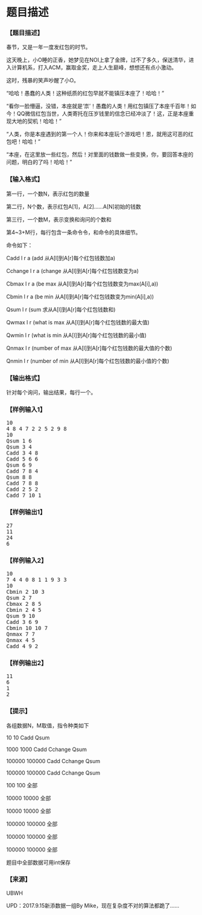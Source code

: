 # 题目描述


<h3>
【题目描述】
</h3>
<p>
春节，又是一年一度发红包的时节。
</p>
<p>
这天晚上，小O睡的正香，她梦见在NOI上拿了金牌，过不了多久，保送清华，进入计算机系，打入ACM，赢取金奖，走上人生巅峰，想想还有点小激动。
</p>
<p>
这时，残暴的笑声吵醒了小O。
</p>
<p>
“哈哈！愚蠢的人类！这种纸质的红包早就不能镇压本座了！哈哈！”
</p>
<p>
“看你一脸懵逼，没错，本座就是‘祟’！愚蠢的人类！用红包镇压了本座千百年！如今！QQ微信红包当世，人类寄托在压岁钱里的信念已经冲淡了！这，正是本座重现大地的契机！哈哈！”
</p>
<p>
“人类，你是本座遇到的第一个人！你来和本座玩个游戏吧！恩，就用这可恶的红包吧！哈哈！”
</p>
<p>
“本座，在这里放一些红包，然后！对里面的钱数做一些变换，你，要回答本座的问题，明白的了吗！哈哈！”
</p>
<h3>
【输入格式】
</h3>
<p>
第一行，一个数N，表示红包的数量
</p>
<p>
第二行，N个数，表示红包A[1]，A[2]……A[N]初始的钱数
</p>
<p>
第三行，一个数M，表示变换和询问的个数和
</p>
<p>
第4~3+M行，每行包含一条命令令，和命令的具体细节。
</p>
<p>
命令如下：
</p>
<p>
Cadd	l r a	(add 从A[l]到A[r]每个红包钱数加a)
</p>
<p>
Cchange	l r a	(change 从A[l]到A[r]每个红包钱数变为a)
</p>
<p>
Cbmax	l r a	(be max 从A[l]到A[r]每个红包钱数变为max(A[i],a))
</p>
<p>
Cbmin	l r a	(be min 从A[l]到A[r]每个红包钱数变为min(A[i],a))
</p>
<p>
Qsum	l r	(sum 求从A[l]到A[r]每个红包钱数和)
</p>
<p>
Qwmax	l r	(what is max 从A[l]到A[r]每个红包钱数的最大值)
</p>
<p>
Qwmin	l r	(what is min 从A[l]到A[r]每个红包钱数的最小值)
</p>
<p>
Qnmax	l r	(number of max 从A[l]到A[r]每个红包钱数的最大值的个数)
</p>
<p>
Qnmin	l r	(number of min 从A[l]到A[r]每个红包钱数的最小值的个数)
</p>
<h3>
【输出格式】
</h3>
<p>
针对每个询问，输出结果，每行一个。
</p>
<h3>
【样例输入1】
</h3>
<pre>10
4 8 4 7 2 2 5 2 9 8
10
Qsum 1 6
Qsum 3 4
Cadd 3 4 8
Cadd 5 6 6
Qsum 6 9
Cadd 7 8 4
Qsum 8 8
Cadd 7 8 8
Cadd 2 5 2
Cadd 7 10 1
</pre>
<h3>
【样例输出1】
</h3>
<pre>27
11
24
6
</pre>
<h3>
【样例输入2】
</h3>
<pre>10
7 4 4 0 8 1 1 9 3 3
10
Cbmin 2 10 3
Qsum 2 7
Cbmax 2 8 5
Cbmin 2 4 5
Qsum 9 10
Cadd 3 6 9
Cbmin 10 10 7
Qnmax 7 7
Qnmax 4 5
Cadd 4 9 2
</pre>
<h3>
【样例输出2】
</h3>
<pre>11
6
1
2
</pre>
<h3>
【提示】
</h3>
<p>
各组数据N，M取值，指令种类如下
</p>
<p>
10 10 Cadd Qsum
</p>
<p>
1000 1000 Cadd Cchange Qsum
</p>
<p>
100000 100000 Cadd Cchange Qsum
</p>
<p>
100000 100000 Cadd Cchange Qsum
</p>
<p>
100 100 全部
</p>
<p>
10000 10000 全部
</p>
<p>
10000 10000 全部
</p>
<p>
100000 100000 全部
</p>
<p>
100000 100000 全部
</p>
<p>
100000 100000 全部
</p>
<p>
题目中全部数据可用int保存
</p>
<h3>
【来源】
</h3>
<p>
UBWH
</p>
<p>
UPD：2017.9.15新添数据一组By Mike，现在复杂度不对的算法都跪了……
</p>
